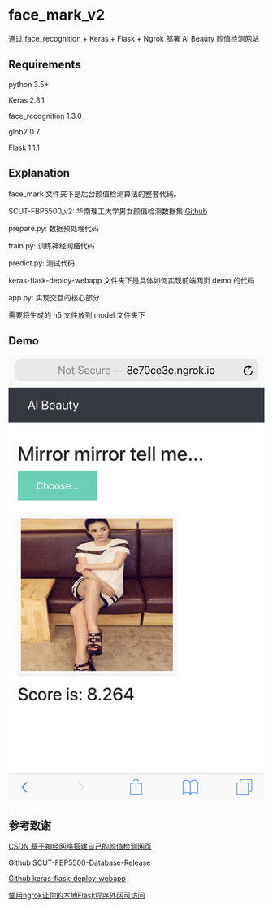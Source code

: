 # face_mark_v2

通过 face_recognition + Keras + Flask + Ngrok 部署 AI Beauty 颜值检测网站

## Requirements

python 3.5+

Keras 2.3.1

face_recognition 1.3.0

glob2 0.7

Flask 1.1.1

## Explanation

face_mark 文件夹下是后台颜值检测算法的整套代码。  

SCUT-FBP5500_v2: 华南理工大学男女颜值检测数据集 [Github](https://github.com/HCIILAB/SCUT-FBP5500-Database-Release)

prepare.py: 数据预处理代码 

train.py: 训练神经网络代码

predict.py: 测试代码

keras-flask-deploy-webapp 文件夹下是具体如何实现前端网页 demo 的代码

app.py: 实现交互的核心部分

需要将生成的 h5 文件放到 model 文件夹下

## Demo

![Image text](https://github.com/KyrinCode/face_mark/raw/master/test.PNG)

## 参考致谢

[CSDN 基于神经网络搭建自己的颜值检测网页](https://blog.csdn.net/lwpyh/article/details/87902245) 

[Github SCUT-FBP5500-Database-Release](https://github.com/HCIILAB/SCUT-FBP5500-Database-Release) 

[Github keras-flask-deploy-webapp](https://github.com/mtobeiyf/keras-flask-deploy-webapp)

[使用ngrok让你的本地Flask程序外网可访问](http://greyli.com/use-ngrok-to-expose-your-local-application/)